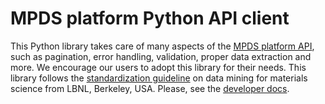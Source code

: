 MPDS platform Python API client
==========

This Python library takes care of many aspects of the [MPDS platform API](http://developer.mpds.io), such as pagination, error handling, validation, proper data extraction and more. We encourage our users to adopt this library for their needs. This library follows the [standardization guideline](https://github.com/hackingmaterials/matminer) on data mining for materials science from LBNL, Berkeley, USA. Please, see the [developer docs](http://developer.mpds.io).
